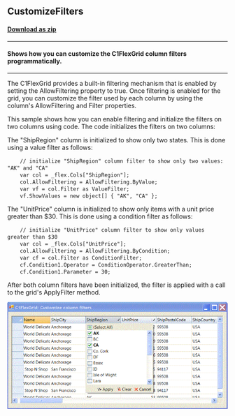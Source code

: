 ## CustomizeFilters
#### [Download as zip](https://grapecity.github.io/DownGit/#/home?url=https://github.com/GrapeCity/ComponentOne-WinForms-Samples/tree/master/NetFramework\FlexGrid\CS\CustomizeFilters)
____
#### Shows how you can customize the C1FlexGrid column filters programmatically.
____
The C1FlexGrid provides a built-in filtering mechanism that is enabled by setting the AllowFiltering property to true.
Once filtering is enabled for the grid, you can customize the filter used by each column by using the column's AllowFiltering and Filter properties.

This sample shows how you can enable filtering and initialize the filters on two columns using code. The code initializes the filters on two columns:

The "ShipRegion" column is initialized to show only two states. This is done using a value filter as follows:

```
	// initialize "ShipRegion" column filter to show only two values: "AK" and "CA"
	var col = _flex.Cols["ShipRegion"];
	col.AllowFiltering = AllowFiltering.ByValue;
	var vf = col.Filter as ValueFilter;
	vf.ShowValues = new object[] { "AK", "CA" };
```
The "UnitPrice" column is initialized to show only items with a unit price greater than $30. This is done using a condition filter as follows:

```
	// initialize "UnitPrice" column filter to show only values greater than $30
	var col = _flex.Cols["UnitPrice"];
	col.AllowFiltering = AllowFiltering.ByCondition;
	var cf = col.Filter as ConditionFilter;
	cf.Condition1.Operator = ConditionOperator.GreaterThan;
	cf.Condition1.Parameter = 30;
```
After both column filters have been initialized, the filter is applied with a call to the grid's ApplyFilter method.

![screenshot](screenshot.png)
